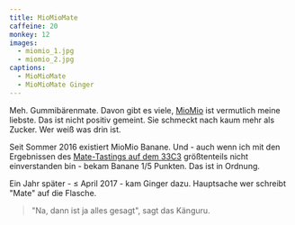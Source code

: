 ```yaml
---
title: MioMioMate
caffeine: 20
monkey: 12
images:
  - miomio_1.jpg
  - miomio_2.jpg
captions:
  - MioMioMate
  - MioMioMate Ginger
---
```


Meh. Gummibärenmate. Davon gibt es viele, [MioMio](http://miomiomate.de/) ist vermutlich meine liebste. Das ist nicht positiv gemeint. Sie schmeckt nach kaum mehr als Zucker. Wer weiß was drin ist.

Seit Sommer 2016 existiert MioMio Banane. Und - auch wenn ich mit den Ergebnissen des [Mate-Tastings auf dem 33C3](https://events.ccc.de/congress/2016/wiki/Session:Mate) größtenteils nicht einverstanden bin - bekam Banane 1/5 Punkten. Das ist in Ordnung.

Ein Jahr später - ≤ April 2017 - kam Ginger dazu. Hauptsache wer schreibt "Mate" auf die Flasche.

<blockquote>"Na, dann ist ja alles gesagt", sagt das Känguru.</blockquote>
